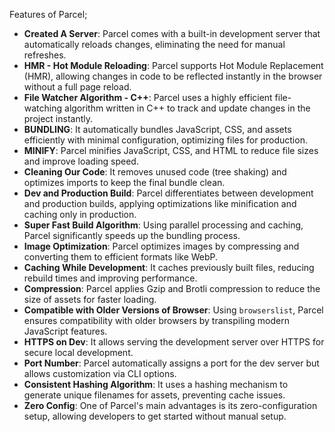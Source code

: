 Features of Parcel;

- **Created A Server**: Parcel comes with a built-in development server that automatically reloads changes, eliminating the need for manual refreshes.  
- **HMR - Hot Module Reloading**: Parcel supports Hot Module Replacement (HMR), allowing changes in code to be reflected instantly in the browser without a full page reload.  
- **File Watcher Algorithm - C++**: Parcel uses a highly efficient file-watching algorithm written in C++ to track and update changes in the project instantly.  
- **BUNDLING**: It automatically bundles JavaScript, CSS, and assets efficiently with minimal configuration, optimizing files for production.  
- **MINIFY**: Parcel minifies JavaScript, CSS, and HTML to reduce file sizes and improve loading speed.  
- **Cleaning Our Code**: It removes unused code (tree shaking) and optimizes imports to keep the final bundle clean.  
- **Dev and Production Build**: Parcel differentiates between development and production builds, applying optimizations like minification and caching only in production.  
- **Super Fast Build Algorithm**: Using parallel processing and caching, Parcel significantly speeds up the bundling process.  
- **Image Optimization**: Parcel optimizes images by compressing and converting them to efficient formats like WebP.  
- **Caching While Development**: It caches previously built files, reducing rebuild times and improving performance.  
- **Compression**: Parcel applies Gzip and Brotli compression to reduce the size of assets for faster loading.  
- **Compatible with Older Versions of Browser**: Using `browserslist`, Parcel ensures compatibility with older browsers by transpiling modern JavaScript features.  
- **HTTPS on Dev**: It allows serving the development server over HTTPS for secure local development.  
- **Port Number**: Parcel automatically assigns a port for the dev server but allows customization via CLI options.  
- **Consistent Hashing Algorithm**: It uses a hashing mechanism to generate unique filenames for assets, preventing cache issues.  
- **Zero Config**: One of Parcel's main advantages is its zero-configuration setup, allowing developers to get started without manual setup.  
